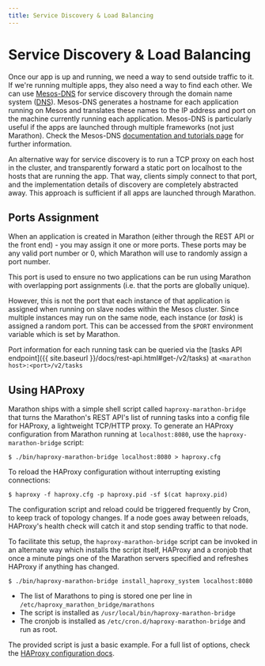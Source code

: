```yaml
---
title: Service Discovery & Load Balancing
---
```


# Service Discovery & Load Balancing

Once our app is up and running, we need a way to send outside traffic to it. If we're running multiple apps, they also need a way to find each other. We can use [Mesos-DNS](https://github.com/mesosphere/mesos-dns) for service discovery through the domain name system ([DNS](http://en.wikipedia.org/wiki/Domain_Name_System)). Mesos-DNS generates a hostname for each application running on Mesos and translates these names to the IP address and port on the machine currently running each application. Mesos-DNS is particularly useful if the apps are launched through multiple frameworks (not just Marathon). Check the Mesos-DNS [documentation and tutorials page](http://mesosphere.github.io/mesos-dns/) for further information. 

An alternative way for service discovery is to run a TCP proxy on each host in the cluster, and transparently forward a static port on localhost to the hosts that are running the app. That way, clients simply connect to that port, and the implementation details of discovery are completely abstracted away. This approach is sufficient if all apps are launched through Marathon. 

## Ports Assignment

When an application is created in Marathon (either through the REST API or the front end) - you may assign it one or more ports. These ports may be any valid port number or 0, which Marathon will use to randomly assign a port number.

This port is used to ensure no two applications can be run using Marathon with overlapping port assignments (i.e. that the ports are globally unique).

However, this is not the port that each instance of that application is assigned when running on slave nodes within the Mesos cluster. Since multiple instances may run on the same node, each instance (or *task*) is assigned a random port. This can be accessed from the `$PORT` environment variable which is set by Marathon.

Port information for each running task can be queried via the
[tasks API endpoint]({{ site.baseurl }}/docs/rest-api.html#get-/v2/tasks)
at `<marathon host>:<port>/v2/tasks`

## Using HAProxy
Marathon ships with a simple shell script called `haproxy-marathon-bridge` that turns the Marathon's REST API's list of running tasks into a config file for HAProxy, a lightweight TCP/HTTP proxy.
To generate an HAProxy configuration from Marathon running at `localhost:8080`, use the `haproxy-marathon-bridge` script:

``` console
$ ./bin/haproxy-marathon-bridge localhost:8080 > haproxy.cfg
```

To reload the HAProxy configuration without interrupting existing connections:

``` console
$ haproxy -f haproxy.cfg -p haproxy.pid -sf $(cat haproxy.pid)
```

The configuration script and reload could be triggered frequently by Cron, to
keep track of topology changes. If a node goes away between reloads, HAProxy's
health check will catch it and stop sending traffic to that node.

To facilitate this setup, the `haproxy-marathon-bridge` script can be invoked in
an alternate way which installs the script itself, HAProxy and a cronjob that
once a minute pings one of the Marathon servers specified and refreshes
HAProxy if anything has changed.

``` console
$ ./bin/haproxy-marathon-bridge install_haproxy_system localhost:8080
```

- The list of Marathons to ping is stored one per line in
  `/etc/haproxy_marathon_bridge/marathons`
- The script is installed as `/usr/local/bin/haproxy-marathon-bridge`
- The cronjob is installed as `/etc/cron.d/haproxy-marathon-bridge`
  and run as root.

The provided script is just a basic example. For a full list of options, check the
[HAProxy configuration docs](http://cbonte.github.io/haproxy-dconv/configuration-1.5.html).
